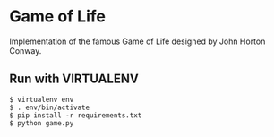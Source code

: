 # Game of Life
Implementation of the famous Game of Life designed by John Horton Conway.

## Run with VIRTUALENV

```
$ virtualenv env
$ . env/bin/activate
$ pip install -r requirements.txt
$ python game.py
```

